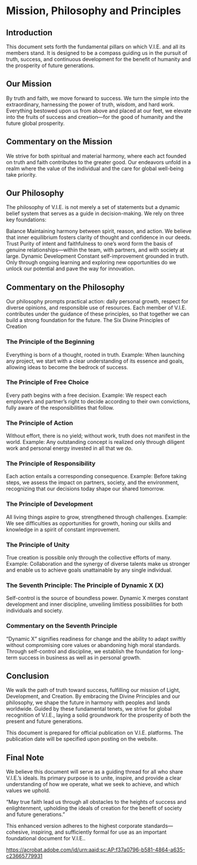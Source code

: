 # Mission, Philosophy and Principles

## Introduction
This document sets forth the fundamental pillars on which V.I.E. and all its members stand. It is designed to be a compass guiding us in the pursuit of truth, success, and continuous development for the benefit of humanity and the prosperity of future generations.

## Our Mission

By truth and faith, we move forward to success.
We turn the simple into the extraordinary, harnessing the power of truth, wisdom, and hard work.
Everything bestowed upon us from above and placed at our feet, we elevate into the fruits of success and creation—for the good of humanity and the future global prosperity.

## Commentary on the Mission

We strive for both spiritual and material harmony, where each act founded on truth and faith contributes to the greater good.
Our endeavors unfold in a realm where the value of the individual and the care for global well-being take priority.

## Our Philosophy

The philosophy of V.I.E. is not merely a set of statements but a dynamic belief system that serves as a guide in decision-making. We rely on three key foundations:

Balance Maintaining harmony between spirit, reason, and action. We believe that inner equilibrium fosters clarity of thought and confidence in our deeds.
Trust Purity of intent and faithfulness to one’s word form the basis of genuine relationships—within the team, with partners, and with society at large.
Dynamic Development Constant self-improvement grounded in truth. Only through ongoing learning and exploring new opportunities do we unlock our potential and pave the way for innovation.

## Commentary on the Philosophy

Our philosophy prompts practical action: daily personal growth, respect for diverse opinions, and responsible use of resources.
Each member of V.I.E. contributes under the guidance of these principles, so that together we can build a strong foundation for the future.
The Six Divine Principles of Creation

### The Principle of the Beginning 
Everything is born of a thought, rooted in truth. Example: When launching any project, we start with a clear understanding of its essence and goals, allowing ideas to become the bedrock of success.
### The Principle of Free Choice 
Every path begins with a free decision. Example: We respect each employee’s and partner’s right to decide according to their own convictions, fully aware of the responsibilities that follow.
### The Principle of Action 
Without effort, there is no yield; without work, truth does not manifest in the world. Example: Any outstanding concept is realized only through diligent work and personal energy invested in all that we do.
### The Principle of Responsibility 
Each action entails a corresponding consequence. Example: Before taking steps, we assess the impact on partners, society, and the environment, recognizing that our decisions today shape our shared tomorrow.
### The Principle of Development 
All living things aspire to grow, strengthened through challenges. Example: We see difficulties as opportunities for growth, honing our skills and knowledge in a spirit of constant improvement.
### The Principle of Unity 
True creation is possible only through the collective efforts of many. Example: Collaboration and the synergy of diverse talents make us stronger and enable us to achieve goals unattainable by any single individual.

### The Seventh Principle: The Principle of Dynamic X (X)
Self-control is the source of boundless power.
Dynamic X merges constant development and inner discipline, unveiling limitless
possibilities for both individuals and society.

### Commentary on the Seventh Principle
“Dynamic X” signifies readiness for change and the ability to adapt swiftly without compromising core values or abandoning high moral standards.
Through self-control and discipline, we establish the foundation for long-term success in business as well as in personal growth.

## Conclusion

We walk the path of truth toward success, fulfilling our mission of Light, Development, and Creation. By embracing the Divine Principles and our philosophy, we shape the future in harmony with peoples and lands worldwide. Guided by these fundamental tenets, we strive for global recognition of V.I.E., laying a solid groundwork for the prosperity of both the present and future generations.

This document is prepared for official publication on V.I.E. platforms. The publication date will be specified upon posting on the website.

## Final Note

We believe this document will serve as a guiding thread for all who share V.I.E.’s ideals. Its primary purpose is to unite, inspire, and provide a clear understanding of how we operate, what we seek to achieve, and which values we uphold.

“May true faith lead us through all obstacles to the heights of success and enlightenment, upholding the ideals of creation for the benefit of society and future generations.”

This enhanced version adheres to the highest corporate standards—cohesive, inspiring, and sufficiently formal for use as an important foundational document for V.I.E..

https://acrobat.adobe.com/id/urn:aaid:sc:AP:f37a0796-b581-4864-a635-c23665779931
